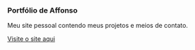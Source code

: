 ### Portfólio de Affonso

Meu site pessoal contendo meus projetos e meios de contato.

[Visite o site aqui](https://affonsodev.vercel.app)
